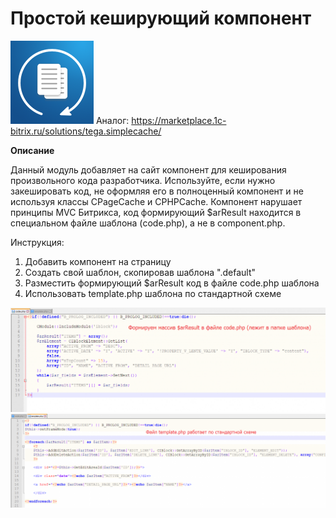 # Простой кеширующий компонент
![alt-текст](img_md/ikonka.png "1") 
Аналог:
https://marketplace.1c-bitrix.ru/solutions/tega.simplecache/ 

**Описание**

Данный модуль добавляет на сайт компонент для кеширования произвольного кода разработчика. 
Используйте, если нужно закешировать код, не оформляя его в полноценный компонент и не используя классы CPageCache и CPHPCache. 
Компонент нарушает принципы MVC Битрикса, код формирующий $arResult находится в специальном файле шаблона (code.php), а не в component.php.

Инструкция:
1) Добавить компонент на страницу
2) Создать свой шаблон, скопировав шаблона ".default"
3) Разместить формирующий $arResult код в файле code.php шаблона
4) Использовать template.php шаблона по стандартной схеме



![alt-текст](img_md/simplecache-screen-1.png "1")
![alt-текст](img_md/simplecache-screen-2.png "1")